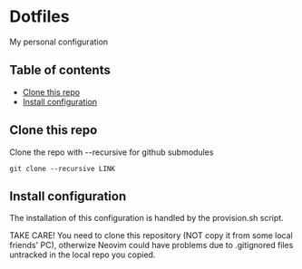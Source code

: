 # Dotfiles
My personal configuration

## Table of contents
- [Clone this repo](#clone-this-repo)
- [Install configuration](#install-configuration)


## Clone this repo
Clone the repo with --recursive for github submodules
```/bin/bash
git clone --recursive LINK
```

## Install configuration
The installation of this configuration is handled by the provision.sh script.

TAKE CARE! You need to clone this repository (NOT copy it from some local friends' PC), otherwize Neovim could have problems due to .gitignored files untracked in the local repo you copied.
